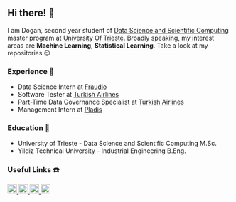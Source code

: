 
## Hi there! :wave:

I am Dogan, second year student of [Data Science and Scientific Computing](https://dssc.units.it) master program at [University Of Trieste](https://www.units.it/en). Broadly speaking, my interest areas are **Machine Learning**, **Statistical Learning**. Take a look at my repositories :wink:

### Experience :construction_worker:
* Data Science Intern at [Fraudio](https://www.fraudio.com)
* Software Tester at [Turkish Airlines](https://www.turkishairlines.com/en-int/index.html)
* Part-Time Data Governance Specialist at [Turkish Airlines](https://www.turkishairlines.com/en-int/index.html)
* Management Intern at [Pladis](https://www.pladisglobal.com)

### Education :school:
* University of Trieste - Data Science and Scientific Computing M.Sc.
* Yildiz Technical University - Industrial Engineering B.Eng.

### Useful Links :telephone:

<a href="https://www.linkedin.com/in/dogancandemirbilek/">
   <img alt="Linkedin" src="https://user-images.githubusercontent.com/29048998/90065973-58005c80-dced-11ea-96d4-1f1076789995.png"
   width=21x">
</a>
<a href="https://stackoverflow.com/users/8078530/demirbilek">
  <img alt="Stackoverflow" src="https://user-images.githubusercontent.com/29048998/90065974-58005c80-dced-11ea-84f5-7cc2f2a36463.png"
  width=21x">
</a>
<a href="https://www.kaggle.com/demirbilek95">
  <img alt="Kaggle" src="https://user-images.githubusercontent.com/29048998/90065972-5767c600-dced-11ea-8dc2-49c5c07fd738.png"
  width=21x">
</a>
<a href="https://www.hackerrank.com/demirbilek">
  <img alt="Hackerrank" src="https://user-images.githubusercontent.com/29048998/90065968-56cf2f80-dced-11ea-94a3-5259fa1e3bee.png"
  width=21x">
</a>
            
